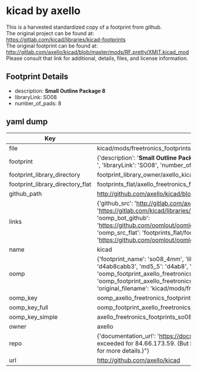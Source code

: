 # kicad by axello  
This is a harvested standardized copy of a footprint from github.  
The original project can be found at:  
https://gitlab.com/kicad/libraries/kicad-footprints  
The original footprint can be found at:
http://gitlab.com/axello/kicad/blob/master/mods/RF.pretty/XMIT.kicad_mod
Please consult that link for additional, details, files, and license information.  
## Footprint Details
* description: <b>Small Outline Package 8</b><br>  
* libraryLink: SO08  
* number_of_pads: 8  
## yaml dump  
| Key | Value |  
| --- | --- |  
| file | kicad/mods/freetronics_footprints.pretty/SO08_4mm.kicad_mod |  
| footprint | {'description': '<b>Small Outline Package 8</b><br>', 'libraryLink': 'SO08', 'number_of_pads': 8} |  
| footprint_library_directory | footprint_library_owner/axello_kicad |  
| footprint_library_directory_flat | footprints_flat/axello_freetronics_footprints_so08_4mm/working |  
| github_path | http://github.com/axello/kicad/blob/master/mods/freetronics_footprints.pretty/SO08_4mm.kicad_mod |  
| links | {'github_src': 'http://gitlab.com/axello/kicad/blob/master/mods/RF.pretty/XMIT.kicad_mod', 'github_src_repo': 'https://gitlab.com/kicad/libraries/kicad-footprints', 'oomp_bot': 'footprints/axello_freetronics_footprints_so08_4mm/working', 'oomp_bot_github': 'https://github.com/oomlout/oomlout_oomp_footprint_bot/tree/main/footprints/axello_freetronics_footprints_so08_4mm/working', 'oomp_src_flat': 'footprints_flat/footprints_flat/axello_freetronics_footprints_so08_4mm/working', 'oomp_src_flat_github': 'https://github.com/oomlout/oomlout_oomp_footprint_src/tree/main/footprints_flat/axello_freetronics_footprints_so08_4mm/working'} |  
| name | kicad |  
| oomp | {'footprint_name': 'so08_4mm', 'library_name': 'freetronics_footprints', 'md5': 'd4ab8cabb3a7f408c378c2482de9252a', 'md5_10': 'd4ab8cabb3', 'md5_5': 'd4ab8', 'md5_6': 'd4ab8c', 'oomp_key': 'oomp_axello_freetronics_footprints_so08_4mm', 'oomp_key_extra': 'oomp_footprint_axello_freetronics_footprints_so08_4mm', 'oomp_key_full': 'oomp_footprint_axello_freetronics_footprints_so08_4mm_d4ab8c', 'oomp_key_simple': 'axello_freetronics_footprints_so08_4mm', 'original_filename': 'kicad/mods/freetronics_footprints.pretty/SO08_4mm.kicad_mod', 'owner_name': 'axello'} |  
| oomp_key | oomp_axello_freetronics_footprints_so08_4mm |  
| oomp_key_full | oomp_footprint_axello_freetronics_footprints_so08_4mm |  
| oomp_key_simple | axello_freetronics_footprints_so08_4mm |  
| owner | axello |  
| repo | {'documentation_url': 'https://docs.github.com/rest/overview/resources-in-the-rest-api#rate-limiting', 'message': "API rate limit exceeded for 84.66.173.59. (But here's the good news: Authenticated requests get a higher rate limit. Check out the documentation for more details.)"} |  
| url | http://github.com/axello/kicad |  

